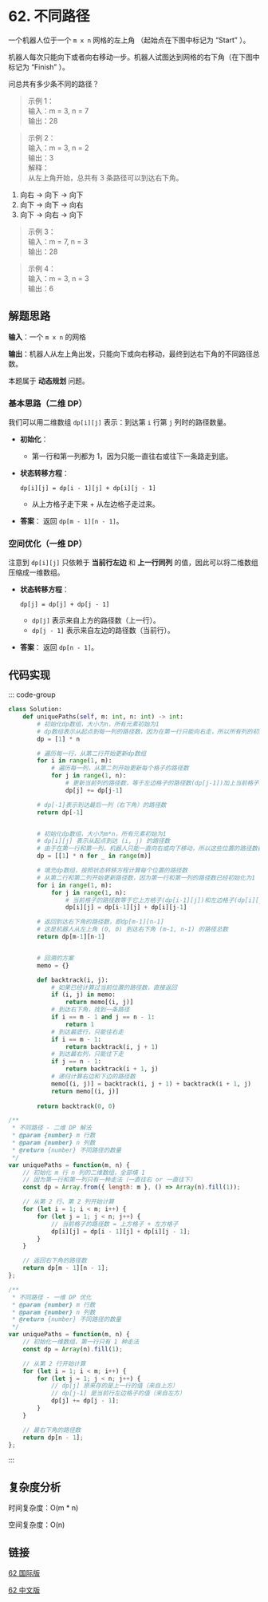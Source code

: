 # 62. 不同路径 <Badge type="warning" text="Medium" />

一个机器人位于一个 `m x n` 网格的左上角 （起始点在下图中标记为 “Start” ）。

机器人每次只能向下或者向右移动一步。机器人试图达到网格的右下角（在下图中标记为 “Finish” ）。

问总共有多少条不同的路径？

>示例 1：  
输入：m = 3, n = 7   
输出：28

>示例 2：  
输入：m = 3, n = 2   
输出：3   
解释：   
从左上角开始，总共有 3 条路径可以到达右下角。   
1. 向右 -> 向下 -> 向下   
2. 向下 -> 向下 -> 向右  
3. 向下 -> 向右 -> 向下   

>示例 3：  
输入：m = 7, n = 3   
输出：28   

>示例 4：  
输入：m = 3, n = 3   
输出：6

## 解题思路

**输入**：一个 `m x n` 的网格

**输出**：机器人从左上角出发，只能向下或向右移动，最终到达右下角的不同路径总数。

本题属于 **动态规划** 问题。

### 基本思路（二维 DP）

我们可以用二维数组 `dp[i][j]` 表示：到达第 `i` 行第 `j` 列时的路径数量。

* **初始化**：
  * 第一行和第一列都为 1，因为只能一直往右或往下一条路走到底。

* **状态转移方程**：
  ```
  dp[i][j] = dp[i - 1][j] + dp[i][j - 1]
  ```
  * 从上方格子走下来 + 从左边格子走过来。

* **答案**：
  返回 `dp[m - 1][n - 1]`。

### 空间优化（一维 DP）

注意到 `dp[i][j]` 只依赖于 **当前行左边** 和 **上一行同列** 的值，因此可以将二维数组压缩成一维数组。

* **状态转移方程**：

  ```
  dp[j] = dp[j] + dp[j - 1]
  ```

  * `dp[j]` 表示来自上方的路径数（上一行）。
  * `dp[j - 1]` 表示来自左边的路径数（当前行）。

* **答案**：
  返回 `dp[n - 1]`。

## 代码实现

::: code-group

```python
class Solution:
    def uniquePaths(self, m: int, n: int) -> int:
        # 初始化dp数组，大小为n，所有元素初始为1
        # dp数组表示从起点到每一列的路径数，因为在第一行只能向右走，所以所有列的初始路径数为1
        dp = [1] * n

        # 遍历每一行，从第二行开始更新dp数组
        for i in range(1, m):
            # 遍历每一列，从第二列开始更新每个格子的路径数
            for j in range(1, n):
                # 更新当前列的路径数，等于左边格子的路径数(dp[j-1])加上当前格子的路径数(dp[j])
                dp[j] += dp[j-1]

        # dp[-1]表示到达最后一列（右下角）的路径数
        return dp[-1]


        # 初始化dp数组，大小为m*n，所有元素初始为1
        # dp[i][j] 表示从起点到达 (i, j) 的路径数
        # 由于在第一行和第一列，机器人只能一直向右或向下移动，所以这些位置的路径数都为1
        dp = [[1] * n for _ in range(m)]

        # 填充dp数组，按照状态转移方程计算每个位置的路径数
        # 从第二行和第二列开始更新路径数，因为第一行和第一列的路径数已经初始化为1
        for i in range(1, m):
            for j in range(1, n):
                # 当前格子的路径数等于它上方格子(dp[i-1][j])和左边格子(dp[i][j-1])的路径数之和
                dp[i][j] = dp[i-1][j] + dp[i][j-1]

        # 返回到达右下角的路径数，即dp[m-1][n-1]
        # 这是机器人从左上角 (0, 0) 到达右下角 (m-1, n-1) 的路径总数
        return dp[m-1][n-1]


        # 回溯的方案
        memo = {}

        def backtrack(i, j):
            # 如果已经计算过当前位置的路径数，直接返回
            if (i, j) in memo:
                return memo[(i, j)]
            # 到达右下角，找到一条路径
            if i == m - 1 and j == n - 1:
                return 1
            # 到达最底行，只能往右走
            if i == m - 1:
                return backtrack(i, j + 1)
            # 到达最右列，只能往下走
            if j == n - 1:
                return backtrack(i + 1, j)
            # 递归计算右边和下边的路径数
            memo[(i, j)] = backtrack(i, j + 1) + backtrack(i + 1, j)
            return memo[(i, j)]
        
        return backtrack(0, 0)
```

```javascript
/**
 * 不同路径 - 二维 DP 解法
 * @param {number} m 行数
 * @param {number} n 列数
 * @return {number} 不同路径的数量
 */
var uniquePaths = function(m, n) {
    // 初始化 m 行 n 列的二维数组，全部填 1
    // 因为第一行和第一列只有一种走法（一直往右 or 一直往下）
    const dp = Array.from({ length: m }, () => Array(n).fill(1));

    // 从第 2 行、第 2 列开始计算
    for (let i = 1; i < m; i++) {
        for (let j = 1; j < n; j++) {
            // 当前格子的路径数 = 上方格子 + 左方格子
            dp[i][j] = dp[i - 1][j] + dp[i][j - 1];
        }
    }

    // 返回右下角的路径数
    return dp[m - 1][n - 1];
};

/**
 * 不同路径 - 一维 DP 优化
 * @param {number} m 行数
 * @param {number} n 列数
 * @return {number} 不同路径的数量
 */
var uniquePaths = function(m, n) {
    // 初始化一维数组，第一行只有 1 种走法
    const dp = Array(n).fill(1);

    // 从第 2 行开始计算
    for (let i = 1; i < m; i++) {
        for (let j = 1; j < n; j++) {
            // dp[j] 原来存的是上一行的值（来自上方）
            // dp[j-1] 是当前行左边格子的值（来自左方）
            dp[j] += dp[j - 1];
        }
    }

    // 最右下角的路径数
    return dp[n - 1];
};
```

:::

## 复杂度分析

时间复杂度：O(m * n)

空间复杂度：O(n)

## 链接

[62 国际版](https://leetcode.com/problems/unique-paths/description/)

[62 中文版](https://leetcode.cn/problems/unique-paths/description/)
